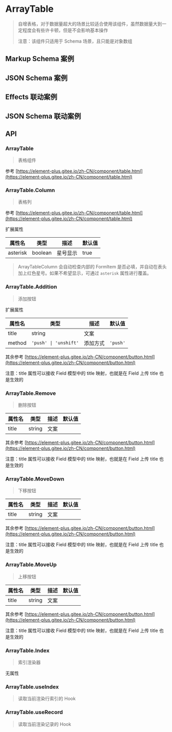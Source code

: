 # ArrayTable

> 自增表格，对于数据量超大的场景比较适合使用该组件，虽然数据量大到一定程度会有些许卡顿，但是不会影响基本操作
>
> 注意：该组件只适用于 Schema 场景，且只能是对象数组

## Markup Schema 案例

<dumi-previewer demoPath="guide/array-table/markup-schema" />

## JSON Schema 案例

<dumi-previewer demoPath="guide/array-table/json-schema" />

## Effects 联动案例

<dumi-previewer demoPath="guide/array-table/effects-markup-schema" />

## JSON Schema 联动案例

<dumi-previewer demoPath="guide/array-table/effects-json-schema" />

## API

### ArrayTable

> 表格组件

参考 [https://element-plus.gitee.io/zh-CN/component/table.html](https://element-plus.gitee.io/zh-CN/component/table.html)

### ArrayTable.Column

> 表格列

参考 [https://element-plus.gitee.io/zh-CN/component/table.html](https://element-plus.gitee.io/zh-CN/component/table.html)

扩展属性

| 属性名   | 类型    | 描述     | 默认值 |
| -------- | ------- | -------- | ------ |
| asterisk | boolean | 星号显示 | true   |

> ArrayTableColumn 会自动检查内部的 FormItem 是否必填，并自动在表头加上红色星号。如果不希望显示，可通过 `asterisk` 属性进行覆盖。

### ArrayTable.Addition

> 添加按钮

扩展属性

| 属性名 | 类型                  | 描述     | 默认值   |
| ------ | --------------------- | -------- | -------- |
| title  | string                | 文案     |          |
| method | `'push' \| 'unshift'` | 添加方式 | `'push'` |

其余参考 [https://element-plus.gitee.io/zh-CN/component/button.html](https://element-plus.gitee.io/zh-CN/component/button.html)

注意：title 属性可以接收 Field 模型中的 title 映射，也就是在 Field 上传 title 也是生效的

### ArrayTable.Remove

> 删除按钮

| 属性名 | 类型   | 描述 | 默认值 |
| ------ | ------ | ---- | ------ |
| title  | string | 文案 |        |

其余参考 [https://element-plus.gitee.io/zh-CN/component/button.html](https://element-plus.gitee.io/zh-CN/component/button.html)

注意：title 属性可以接收 Field 模型中的 title 映射，也就是在 Field 上传 title 也是生效的

### ArrayTable.MoveDown

> 下移按钮

| 属性名 | 类型   | 描述 | 默认值 |
| ------ | ------ | ---- | ------ |
| title  | string | 文案 |        |

其余参考 [https://element-plus.gitee.io/zh-CN/component/button.html](https://element-plus.gitee.io/zh-CN/component/button.html)

注意：title 属性可以接收 Field 模型中的 title 映射，也就是在 Field 上传 title 也是生效的

### ArrayTable.MoveUp

> 上移按钮

| 属性名 | 类型   | 描述 | 默认值 |
| ------ | ------ | ---- | ------ |
| title  | string | 文案 |        |

其余参考 [https://element-plus.gitee.io/zh-CN/component/button.html](https://element-plus.gitee.io/zh-CN/component/button.html)

注意：title 属性可以接收 Field 模型中的 title 映射，也就是在 Field 上传 title 也是生效的

### ArrayTable.Index

> 索引渲染器

无属性

### ArrayTable.useIndex

> 读取当前渲染行索引的 Hook

### ArrayTable.useRecord

> 读取当前渲染记录的 Hook
